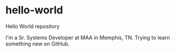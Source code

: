 # hello-world
Hello World repository

I'm a Sr. Systems Developer at MAA in Memphis, TN.  Trying to learn something new on GitHub.
